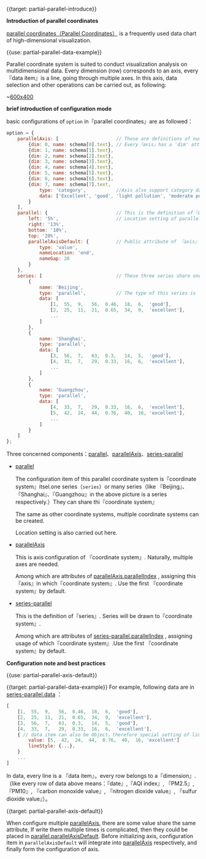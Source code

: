 {{target: partial-parallel-introduce}}

**Introduction of parallel coordinates**

[parallel coordinates（Parallel Coordinates）](https://en.wikipedia.org/wiki/Parallel_coordinates) is a frequently used data chart of  high-dimensional visualization.

{{use: partial-parallel-data-example}}

Parallel coordinate system is suited to conduct visualization analysis on multidimensional data. Every dimension (row) corresponds to an axis, every『data item』is a line, going through multiple axes. In this axis, data selection and other operations can be carried out, as following:

~[600x400](${galleryViewPath}doc-example/parallel-all&edit=1&reset=1)



**brief introduction of configuration mode**

basic configurations of `option` in『parallel coordinates』are as followed：

```javascript
option = {
    parallelAxis: [                     // These are definitions of numerous 『axis』
        {dim: 0, name: schema[0].text}, // Every『axis』has a 'dim' attribute，representing dimension number of axis.
        {dim: 1, name: schema[1].text},
        {dim: 2, name: schema[2].text},
        {dim: 3, name: schema[3].text},
        {dim: 4, name: schema[4].text},
        {dim: 5, name: schema[5].text},
        {dim: 6, name: schema[6].text},
        {dim: 7, name: schema[7].text,
            type: 'category',           //Axis also support category data 
            data: ['Excellent', 'good', 'light pollution', 'moderate pollution', 'heavy pollution', 'severe pollution']
        }
    ],
    parallel: {                         // This is the definition of『coordinate system』
        left: '5%',                     // Location setting of parallel coordinate system
        right: '13%',
        bottom: '10%',
        top: '20%',
        parallelAxisDefault: {          // Public attribute of 『axis』can be set here to aviod repeated writing.
            type: 'value',
            nameLocation: 'end',
            nameGap: 20
        }
    },
    series: [                           // These three series share one parallel coordinate system
        {
            name: 'Beijing',
            type: 'parallel',           // The type of this series is 'parallel'
            data: [
                [1,  55,  9,   56,  0.46,  18,  6,  'good'],
                [2,  25,  11,  21,  0.65,  34,  9,  'excellent'],
                ...
            ]
        },
        {
            name: 'Shanghai',
            type: 'parallel',
            data: [
                [3,  56,  7,   63,  0.3,   14,  5,  'good'],
                [4,  33,  7,   29,  0.33,  16,  6,  'excellent'],
                ...
            ]
        },
        {
            name: 'Guangzhou',
            type: 'parallel',
            data: [
                [4,  33,  7,   29,  0.33,  16,  6,  'excellent'],
                [5,  42,  24,  44,  0.76,  40,  16, 'excellent'],
                ...
            ]
        }
    ]
};
```

Three concerned components：[parallel](~parallel)、[parallelAxis](~parallelAxis)、[series-parallel](~series-parallel)

+ [parallel](~parallel)

    The configuration item of this parallel coordinate system is『coordinate system』itsel.one series（`series`）or many series（like 『Beijing』、『Shanghai』、『Guangzhou』in the above picture is a series respectively.）They can share thi『coordinate system』

    The same as other coordinate systems, multiple coordinate systems can be created.

    Location setting is also carried out here.

+ [parallelAxis](~parallelAxis)

    This is axis configuration of 『coordinate system』. Naturally, multiple axes are needed.

    Among which are attributes of  [parallelAxis.parallelIndex](~parallelAxis.parallelIndex) , assigning this『axis』in which『coordinate system』. Use the first 『coordinate system』by default.

+ [series-parallel](~series-parallel)

    This is the definition of『series』. Series will be drawn to『coordinate system』.

    Among which are attributes of [series-parallel.parallelIndex](~series-parallel.parallelIndex) , assigning usage of which『coordinate system』.Use the first 『coordinate system』by default.

**Configuration note and best practices**

{{use: partial-parallel-axis-default}}





{{target: partial-parallel-data-example}}
For example, following data are in [series-parallel.data](~series-parallel.data) ：

```javascript
[
    [1,  55,  9,   56,  0.46,  18,  6,  'good'],
    [2,  25,  11,  21,  0.65,  34,  9,  'excellent'],
    [3,  56,  7,   63,  0.3,   14,  5,  'good'],
    [4,  33,  7,   29,  0.33,  16,  6,  'excellent'],
    { // data item can also be Object，therefore special setting of lines can be included.
        value: [5,  42,  24,  44,  0.76,  40,  16, 'excellent']
        lineStyle: {...},
    }
    ...
]
```
In data, every line is a 『data item』，every row belongs to a『dimension』.（like every row of data above means：『date』,『AQI index』, 『PM2.5』, 『PM10』, 『carbon monoxide value』, 『nitrogen dioxide value』, 『sulfur dioxide value』）。




{{target: partial-parallel-axis-default}}

When configure multiple [parallelAxis](~parallelAxis), there are some value share the same attribute, If write them multiple times is complicated, then they could be placed in [parallel.parallelAxisDefault](~parallel.parallelAxisDefault). Before initializing axis, configuration item in `parallelAxisDefault` will integrate into [parallelAxis](~parallelAxis) respectively, and finally form the configuration of axis.

